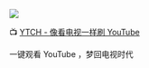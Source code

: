 ![](https://pic.superbed.cc/item/66e6571d4f81018260f2591b.jpg)

📺 [YTCH - 像看电视一样刷 YouTube](https://www.ytch.xyz/)

一键观看 YouTube ，梦回电视时代

